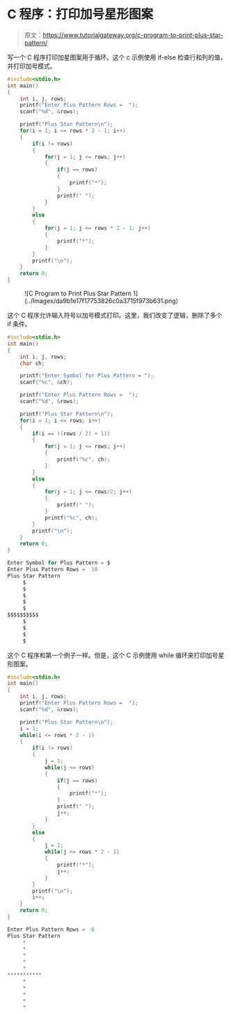 # C 程序：打印加号星形图案

> 原文：<https://www.tutorialgateway.org/c-program-to-print-plus-star-pattern/>

写一个 C 程序打印加星图案用于循环。这个 c 示例使用 if-else 检查行和列的值，并打印加号模式。

```c
#include<stdio.h>
int main()
{
 	int i, j, rows; 
 	printf("Enter Plus Pattern Rows =  ");
 	scanf("%d", &rows);

    printf("Plus Star Pattern\n");
	for(i = 1; i <= rows * 2 - 1; i++)
	{
        if(i != rows)
        {
            for(j = 1; j <= rows; j++)
            {
                if(j == rows)
                {
                    printf("*");
                }
                printf(" ");
            }
        }
        else
        {
            for(j = 1; j <= rows * 2 - 1; j++)
            {
                printf("*");
            }
        }   
		printf("\n");
	}
 	return 0;
}
```

<figure class="wp-block-image size-large">![C Program to Print Plus Star Pattern 1](../Images/da9b1e17f17753826c0a3715f973b631.png)</figure>

这个 C 程序允许输入符号以加号模式打印。这里，我们改变了逻辑，删除了多个 if 条件。

```c
#include<stdio.h>
int main()
{
 	int i, j, rows;
    char ch;

    printf("Enter Symbol for Plus Pattern = ");
    scanf("%c", &ch);

 	printf("Enter Plus Pattern Rows =  ");
 	scanf("%d", &rows);

    printf("Plus Star Pattern\n");
	for(i = 1; i <= rows; i++)
	{
        if(i == ((rows / 2) + 1))
        {
            for(j = 1; j <= rows; j++)
            {
                printf("%c", ch);
            }
        }
        else
        {
            for(j = 1; j <= rows/2; j++)
            {
                printf(" ");
            }
            printf("%c", ch);
        }   
		printf("\n");
	}
 	return 0;
}
```

```c
Enter Symbol for Plus Pattern = $
Enter Plus Pattern Rows =  10
Plus Star Pattern
     $
     $
     $
     $
     $
$$$$$$$$$$
     $
     $
     $
     $
```

这个 C 程序和第一个例子一样。但是，这个 C 示例使用 while 循环来打印加号星形图案。

```c
#include<stdio.h>
int main()
{
 	int i, j, rows; 
 	printf("Enter Plus Pattern Rows =  ");
 	scanf("%d", &rows);

    printf("Plus Star Pattern\n");
    i = 1;
	while(i <= rows * 2 - 1)
	{
        if(i != rows)
        {
            j = 1;
            while(j <= rows)
            {
                if(j == rows)
                {
                    printf("*");
                }
                printf(" ");
                j++;
            }
        }
        else
        {
            j = 1;
            while(j <= rows * 2 - 1)
            {
                printf("*");
                j++;
            }
        }   
		printf("\n");
        i++;
	}
 	return 0;
}
```

```c
Enter Plus Pattern Rows =  6
Plus Star Pattern
     * 
     * 
     * 
     * 
     * 
***********
     * 
     * 
     * 
     * 
     * 
```